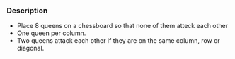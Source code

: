 ### Description

- Place 8 queens on a chessboard so that none of them atteck each other
- One queen per column.
- Two queens attack each other if they are on the same column, row or diagonal.

